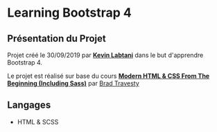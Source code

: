 # Learning Bootstrap 4

## Présentation du Projet

Projet créé le 30/09/2019 par [**Kevin Labtani**](https://github.com/kevin-labtani) dans le but d'apprendre Bootstrap 4.

Le projet est réalisé sur base du cours [**Modern HTML & CSS From The Beginning (Including Sass)**](https://www.udemy.com/course/bootstrap-4-from-scratch-with-5-projects/) par [Brad Travesty](https://www.traversymedia.com/)

## Langages

- HTML & SCSS
